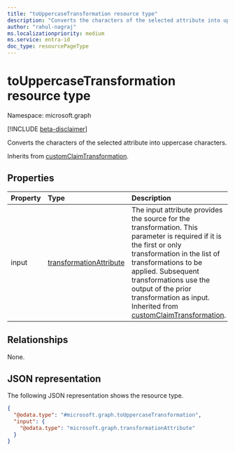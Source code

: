 ```yaml
---
title: "toUppercaseTransformation resource type"
description: "Converts the characters of the selected attribute into uppercase characters."
author: "rahul-nagraj"
ms.localizationpriority: medium
ms.service: entra-id
doc_type: resourcePageType
---
```


# toUppercaseTransformation resource type

Namespace: microsoft.graph

[!INCLUDE [beta-disclaimer](../../includes/beta-disclaimer.md)]

Converts the characters of the selected attribute into uppercase characters.

Inherits from [customClaimTransformation](../resources/customclaimtransformation.md).

## Properties
|Property|Type|Description|
|:---|:---|:---|
|input|[transformationAttribute](../resources/transformationattribute.md)|The input attribute provides the source for the transformation. This parameter is required if it is the first or only transformation in the list of transformations to be applied. Subsequent transformations use the output of the prior transformation as input. Inherited from [customClaimTransformation](../resources/customclaimtransformation.md).|

## Relationships
None.

## JSON representation
The following JSON representation shows the resource type.
<!-- {
  "blockType": "resource",
  "@odata.type": "microsoft.graph.toUppercaseTransformation"
}
-->
``` json
{
  "@odata.type": "#microsoft.graph.toUppercaseTransformation",
  "input": {
    "@odata.type": "microsoft.graph.transformationAttribute"
  }
}
```
